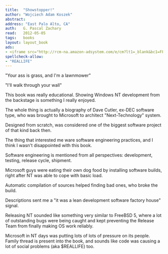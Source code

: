 ```yaml
---
title:	"Showstopper!"
author: "Wojciech Adam Koszek"
abstract:
address: "East Palo Alto, CA"
auth:	G. Pascal Zachary
read:	2012-05-05
tags:	books
layout: layout_book
ads:
- <iframe src="http://rcm-na.amazon-adsystem.com/e/cm?lt1=_blank&bc1=FFFFFF&IS2=1&npa=1&bg1=FFFFFF&fc1=000000&lc1=FF0000&t=wkoszek-20&o=1&p=8&l=as4&m=amazon&f=ifr&ref=ss_til&asins=0029356717" style="width:120px;height:240px;" scrolling="no" marginwidth="0" marginheight="0" frameborder="0"></iframe>
spellcheck-allow:
- "REALLIFE"
---
```

"Your ass is grass, and I'm a lawnmower"

"I'll walk through your wall"

This book was really educational. Showing Windows NT development from the
backstage is something I really enjoyed.

The whole thing is actually a biography of Dave Cutler, ex-DEC software
type, who was brought to Microsoft to architect "Next-Technology" system.

Designed from scratch, was considered one of the biggest software project of
that kind back then.

The thing that interested me ware software engineering practices, and I
think I wasn't disappointed with this book.

Software engineering is mentioned from all perspectives: development,
testing, release cycle, shipment.

Microsoft guys were eating their own dog food by installing software builds,
right after NT was able to cope with basic load.

Automatic compilation of sources helped finding bad ones, who broke the build.

Descriptions sent me a "it was a lean development software factory house"
signal.

Releasing NT sounded like something very similar to FreeBSD 5, where a lot
of outstanding bugs were being caught and kept preventing the Release Team
from finally making OS work reliably.

Microsoft in NT days was putting lots of lots of pressure on its people.
Family thread is present into the book, and sounds like code was causing a
lot of social problems (aka $REALLIFE) too.
